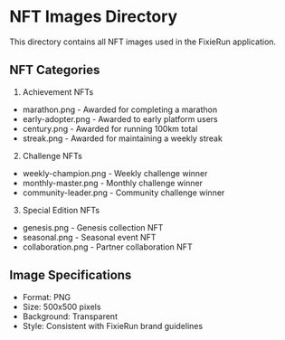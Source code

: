 # NFT Images Directory

This directory contains all NFT images used in the FixieRun application.

## NFT Categories

1. Achievement NFTs
- marathon.png - Awarded for completing a marathon
- early-adopter.png - Awarded to early platform users
- century.png - Awarded for running 100km total
- streak.png - Awarded for maintaining a weekly streak

2. Challenge NFTs
- weekly-champion.png - Weekly challenge winner
- monthly-master.png - Monthly challenge winner
- community-leader.png - Community challenge winner

3. Special Edition NFTs
- genesis.png - Genesis collection NFT
- seasonal.png - Seasonal event NFT
- collaboration.png - Partner collaboration NFT

## Image Specifications
- Format: PNG
- Size: 500x500 pixels
- Background: Transparent
- Style: Consistent with FixieRun brand guidelines

